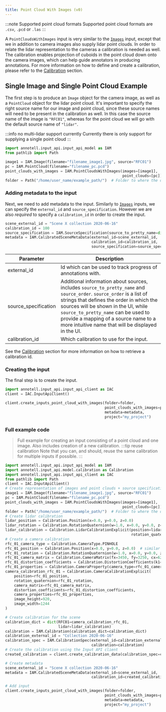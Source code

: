 ```yaml
---
title: Point Cloud With Images (v0)
---
```


:::note Supported point cloud formats
Supported point cloud formats are `.csv`, `.pcd` or `.las`
:::

A `PointCloudsWithImages` input is very similar to the [`Images`](input-api/inputs/images.md) input, except that we in addition to camera images also supply lidar point clouds. In order to relate the lidar representation to the cameras a calibration is needed as well. The calibration enables projection of cuboids in the point cloud down onto the camera images, which can help guide annotators in producing annotations. For more information on how to define and create a calibration, please refer to the [Calibration](input-api/calibration.md) section.

## Single Image and Single Point Cloud Example
The first step is to produce an `Image` object for the camera image, as well as a `PointCloud` object for the lidar point cloud. It's important to specify the right source name for our image and point cloud, since these source names will need to be present in the calibration as well. In this case the source name of the image is `"RFC01"`, whereas for the point cloud we will go with the default source name of `"lidar"`.

:::info no multi-lidar support currently
Currently there is only support for supplying a single point cloud
:::

```python
import annotell.input_api.input_api_model as IAM
from pathlib import Path

image1 = IAM.Image(filename="filename_image1.jpg", source="RFC01")
pc = IAM.PointCloud(filename="filename_pc.pcd")
point_clouds_with_images = IAM.PointCloudsWithImages(images=[image1],
                                                     point_clouds=[pc])
folder = Path("/home/user_name/example_path/")  # Folder to where the data is
```

### Adding metadata to the input

Next, we need to add metadata to the input. Similarly to [`Images`](input-api/inputs/images.md) inputs, we can specify the `external_id` and `source_specification`. However we are also _required_ to specify a `calibration_id` in order to create the input.

```python
scene_external_id = "Scene X collection 2020-06-16"
calibration_id = 100
source_specification = IAM.SourceSpecification(source_to_pretty_name=dict(RFC01="Front Camera"))
metadata = IAM.CalibratedSceneMetaData(external_id=scene_external_id,
                                       calibration_id=calibration_id,
                                       source_specification=source_specification)
```

| Parameter            | Description                                                                                                                                                                                                                                |
| -------------------- | ------------------------------------------------------------------------------------------------------------------------------------------------------------------------------------------------------------------------------------------ |
| external_id          | Id which can be used to track progress of annotations with.                                                                                                                                                                                |
| source_specification | Additional information about sources, includes `source_to_pretty_name` and `source_order`. `source_order` is a list of strings that defines the order in which the sources will be shown in the UI, while `source_to_pretty_name` can be used to provide a mapping of a source name to a more intuitive name that will be displayed in the UI. |
| calibration_id       | Which calibration to use for the input.                                                                                                                                                                                                    |

See the [Calibration](input-api/calibration.md) section for more information on how to retrieve a calibration id.

### Creating the input

The final step is to create the input.

```python
import annotell.input_api.input_api_client as IAC
client = IAC.InputApiClient()

client.create_inputs_point_cloud_with_images(folder=folder,
                                             point_clouds_with_images=point_clouds_with_images,
                                             metadata=metadata,
                                             project="my_project")
```


### Full example code

> Full example for creating an input consisting of a point cloud and one image. Also includes creation of a new calibration. 
:::tip reuse calibration
Note that you can, and should, reuse the same calibration for multiple inputs if possible.
:::


```python
import annotell.input_api.input_api_model as IAM
import annotell.input_api.model.calibration as Calibration
import annotell.input_api.input_api_client as IAC
from pathlib import Path
client = IAC.InputApiClient()
# Create representation of images and point clouds + source specification images
image1 = IAM.Image(filename="filename_image1.jpg", source="RFC01")
pc = IAM.PointCloud(filename="filename_pc.pcd")
point_clouds_with_images = IAM.PointCloudsWithImages(images=[image1],
                                                     point_clouds=[pc])
folder = Path("/home/user_name/example_path/")  # Folder to where the data is
# Create lidar calibration
lidar_position = Calibration.Position(x=0.0, y=0.0, z=0.0)
lidar_rotation = Calibration.RotationQuaternion(w=1.0, x=0.0, y=0.0, z=0.0)
lidar_calibration = Calibration.LidarCalibrationExplicit(position=lidar_position,
                                                         rotation_quaternion=lidar_rotation)
# Create a camera calibration
rfc_01_camera_type = Calibration.CameraType.PINHOLE
rfc_01_position = Calibration.Position(x=0.0, y=0.0, z=0.0)  # similar to Lidar
rfc_01_rotation = Calibration.RotationQuaternion(w=1.0, x=0.0, y=0.0, z=0.0)  # similar to Lidar
rfc_01_camera_matrix = Calibration.CameraMatrix(fx=3450, fy=3250, cx=622, cy=400)
rfc_01_distortion_coefficients = Calibration.DistortionCoefficients(k1=0.0, k2=0.0, p1=0.0, p2=0.0, k3=0.0)
rfc_01_properties = Calibration.CameraProperty(camera_type=rfc_01_camera_type)
camera_calibration_rfc_01 = Calibration.CameraCalibrationExplicit(
    position=rfc_01_position,
    rotation_quaternion=rfc_01_rotation,
    camera_matrix=rfc_01_camera_matrix,
    distortion_coefficients=rfc_01_distortion_coefficients,
    camera_properties=rfc_01_properties,
    image_height=920,
    image_width=1244
)

# Create calibration for the scene
calibration_dict = dict(RFC01=camera_calibration_rfc_01,
                        lidar=lidar_calibration)
calibration = IAM.Calibration(calibration_dict=calibration_dict)
calibration_external_id = "Collection 2020-06-16"
calibration_spec = IAM.CalibrationSpec(external_id=calibration_external_id,
                                       calibration=calibration)
# Create the calibration using the Input API client
created_calibration = client.create_calibration_data(calibration_spec=calibration_spec)

# Create metadata
scene_external_id = "Scene X collection 2020-06-16"
metadata = IAM.CalibratedSceneMetaData(external_id=scene_external_id,
                                       calibration_id=created_calibration.id)

# Add input
client.create_inputs_point_cloud_with_images(folder=folder,
                                             point_clouds_with_images=point_clouds_with_images,
                                             metadata=metadata,
                                             project="my_project")
```
